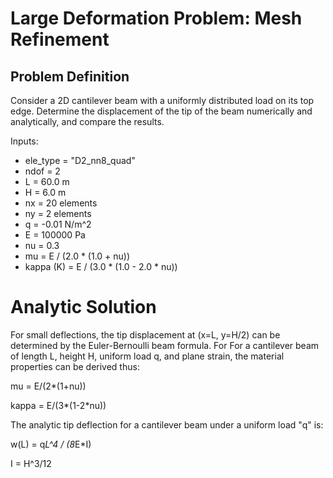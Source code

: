 # Large Deformation Problem: Mesh Refinement

## Problem Definition
Consider a 2D cantilever beam with a uniformly distributed load on its top edge. Determine the displacement of the tip of the beam numerically and analytically, and compare the results.

Inputs:
- ele_type = "D2_nn8_quad"
- ndof = 2 
- L = 60.0 m
- H = 6.0 m
- nx = 20 elements   
- ny = 2 elements
- q = -0.01 N/m^2
- E = 100000 Pa
- nu = 0.3
- mu = E / (2.0 * (1.0 + nu))
- kappa (K) = E / (3.0 * (1.0 - 2.0 * nu))

# Analytic Solution
For small deflections, the tip displacement at (x=L, y=H/2) can be determined by the Euler-Bernoulli beam formula. For For a cantilever beam of length L, height H, uniform load q, and plane strain, the material properties can be derived thus:

mu    = E/(2*(1+nu))

kappa = E/(3*(1-2*nu))

The analytic tip deflection for a cantilever beam under a uniform load "q" is:

w(L) = q*L^4 / (8*E*I)

I = H^3/12


